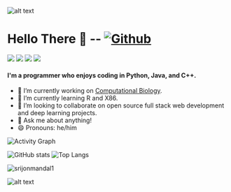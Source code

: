 ![alt text](https://github.com/srijonmandal1/srijonmandal1/blob/main/spaceman.png)
# Hello There 👋 -- [![Github](https://img.shields.io/github/followers/srijonmandal1?label=Follow&style=social)](https://github.com/srijonmandal1)

![](https://visitor-badge.laobi.icu/badge?page_id=srijonmandal1.srijonmandal1) 
![](https://img.shields.io/badge/OS-Mac&nbsp;10-informational?style=flat&logo=windows&logoColor=blue&color=0C7DBE)
![](https://img.shields.io/badge/Editor-VS&nbsp;Code-informational?style=flat&logo=visual-studio-code&logoColor=blue&color=0C7DBE)
![](https://img.shields.io/badge/Shell-&nbsp;Terminal-informational?style=flat&logo=windows-terminal&logoColor=blue&color=0C7DBE)

#### I'm a programmer who enjoys coding in Python, Java, and C++. 



* 🔭 I’m currently working on [Computational Biology](https://github.com/srijonmandal1/computational-analysis-precision-onchology).
* 🌱 I’m currently learning R and X86.
* 👯 I’m looking to collaborate on open source full stack web development and deep learning projects. 
* 💬 Ask me about anything!
* 😄 Pronouns: he/him
<!--
* 🤔 I’m looking for help with Javascript and C.
* ⚡ Fun fact: I like programming in space.
* * 📫 How to reach me: [Discord](https://discords.com/bio/p/boltingmaster)
-->

![Activity Graph](https://activity-graph.herokuapp.com/graph?username=srijonmandal1&theme=github)

![GitHub stats](https://github-readme-stats.vercel.app/api?username=srijonmandal1&show_icons=true&theme=tokyonight) 
![Top Langs](https://github-readme-stats.vercel.app/api/top-langs/?username=srijonmandal1&theme=tokyonight)

<p><img align="center" src="https://github-readme-streak-stats.herokuapp.com/?user=srijonmandal1&" alt="srijonmandal1" /></p>


<!-- 

[![Srijon's GitHub stats](https://github-readme-stats.vercel.app/api?username=srijonmandal1)](https://github.com/anuraghazra/github-readme-stats)

-->

![alt text](https://github.com/srijonmandal1/srijonmandal1/blob/main/computing.gif)

<!--
**srijonmandal/srijonmandal1** is a ✨ _special_ ✨ repository because its `README.md` (this file) appears on your GitHub profile.

Here are some ideas to get you started: -->
